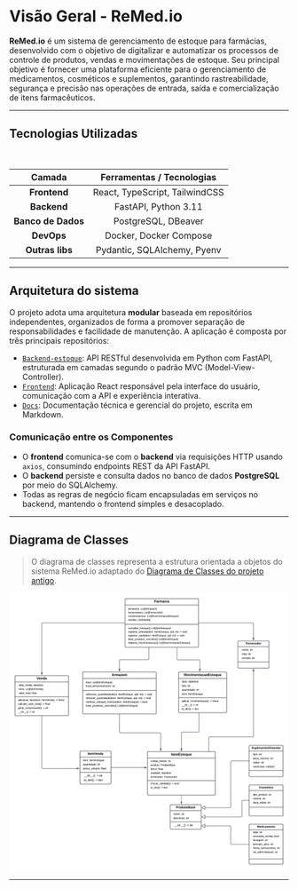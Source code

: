 # Visão Geral - ReMed.io

**ReMed.io** é um sistema de gerenciamento de estoque para farmácias, desenvolvido com o objetivo de digitalizar e automatizar os processos de controle de produtos, vendas e movimentações de estoque. Seu principal objetivo é fornecer uma plataforma eficiente para o gerenciamento de medicamentos, cosméticos e suplementos, garantindo rastreabilidade, segurança e precisão nas operações de entrada, saída e comercialização de itens farmacêuticos.

---

## Tecnologias Utilizadas
 
<br>

<div align="center">

<table style="font-size: 16px; text-align: center; border-collapse: collapse;">
    <tr>
      <th>Camada</th>
      <th>Ferramentas / Tecnologias</th>
    </tr>
  </thead>
  <tbody>
    <tr>
      <td><strong>Frontend</strong></td>
      <td>React, TypeScript, TailwindCSS</td>
    </tr>
    <tr>
      <td><strong>Backend</strong></td>
      <td>FastAPI, Python 3.11</td>
    </tr>
    <tr>
      <td><strong>Banco de Dados</strong></td>
      <td>PostgreSQL, DBeaver</td>
    </tr>
    <tr>
      <td><strong>DevOps</strong></td>
      <td>Docker, Docker Compose</td>
    </tr>
    <tr>
      <td><strong>Outras libs</strong></td>
      <td>Pydantic, SQLAlchemy, Pyenv</td>
    </tr>
  </tbody>
</table>

</div>

---

## Arquitetura do sistema


O projeto adota uma arquitetura **modular** baseada em repositórios independentes, organizados de forma a promover separação de responsabilidades e facilidade de manutenção. A aplicação é composta por três principais repositórios:

- [`Backend-estoque`](https://github.com/seu-usuario/remed.io-backend): API RESTful desenvolvida em Python com FastAPI, estruturada em camadas segundo o padrão MVC (Model-View-Controller).
- [`Frontend`](https://github.com/remed-io/Frontend): Aplicação React responsável pela interface do usuário, comunicação com a API e experiência interativa.
- [`Docs`](https://github.com/remed-io/Docs): Documentação técnica e gerencial do projeto, escrita em Markdown.

### Comunicação entre os Componentes

- O **frontend** comunica-se com o **backend** via requisições HTTP usando `axios`, consumindo endpoints REST da API FastAPI.
- O **backend** persiste e consulta dados no banco de dados **PostgreSQL** por meio do SQLAlchemy.
- Todas as regras de negócio ficam encapsuladas em serviços no backend, mantendo o frontend simples e desacoplado.

---

## Diagrama de Classes

> O diagrama de classes representa a estrutura orientada a objetos do sistema ReMed.io adaptado do [Diagrama de Classes do projeto antigo](projeto-antigo.md). 

<p align="center">
  <a href="https://raw.githubusercontent.com/remed-io/Docs/refs/heads/main/docs/assets/diagrama-novo.png" target="_blank">
    <img src="assets/diagrama-novo.png" alt="Diagrama de Classes - ReMed.io" width="1000"/>
</a>
</p>

---
